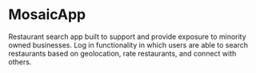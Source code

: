 # MosaicApp
Restaurant search app built to support and provide exposure to minority owned businesses. Log in functionality in which users are able to search restaurants based on geolocation, rate restaurants, and connect with others.
